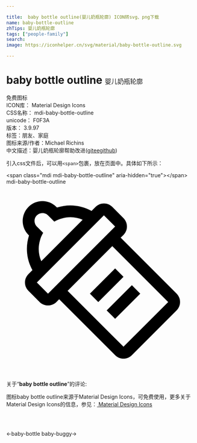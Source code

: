 ```yaml
---

title:  baby bottle outline(婴儿奶瓶轮廓) ICON转svg、png下载
name: baby-bottle-outline
zhTips: 婴儿奶瓶轮廓
tags: ["people-family"]
search: 
image: https://iconhelper.cn/svg/material/baby-bottle-outline.svg

---
```


# baby bottle outline  <small style="font-size: 60%;font-weight: 100">婴儿奶瓶轮廓</small>


<div class="detail-page">
<p>
<span><span class="badge-success badge">免费图标</span> </span>
<br/>
<span>
ICON库：
<span class="badge-secondary badge">Material Design Icons</span> 
</span>
<br/>
<span>
CSS名称：
<span class="badge-secondary badge">mdi-baby-bottle-outline</span> 
</span>
<br/>
<span>
unicode：
<span class="badge-secondary badge">F0F3A</span> 
<copy-btn content='F0F3A' btn-title=""></copy-btn>
<copy-btn :content='String.fromCodePoint(parseInt("F0F3A", 16))' btn-title="复制U"></copy-btn>
</span>
<br/>
<span>
版本：
<span class="badge-secondary badge">3.9.97</span> 
</span><br/><span>标签：<span class="badge-light badge"><router-link to="/tags/people-family.html">朋友、家庭</router-link></span></span>
<br/>
<span>图标来源/作者：<span class="badge-light badge">Michael Richins</span></span> 
<br/>
<span class="zh-detail">中文描述：<span class="badge-primary badge">婴儿奶瓶轮廓</span><span class="help-link"><span>帮助改进</span>(<a href="https://gitee.com/liuwave/icon-helper/edit/master/json/material/baby-bottle-outline.json" target="_blank" rel="noopener noreferrer">gitee</a><a href="https://github.com/liuwave/icon-helper/edit/master/json/material/baby-bottle-outline.json" target="_blank" rel="noopener noreferrer">github</a></span>)</span><br/>
</p>
</div>
<div class="alert alert-dark">
  <i class="mdi mdi-baby-bottle-outline mdi-48px"></i>
  <i class="mdi mdi-baby-bottle-outline mdi-36px"></i>
  <i class="mdi mdi-baby-bottle-outline mdi-24px"></i>
  <i class="mdi mdi-baby-bottle-outline mdi-18px"></i>
</div>
<div>
  <p>引入css文件后，可以用<code>&lt;span&gt;</code>包裹，放在页面中。具体如下所示：    
  </p>
  <div class="alert alert-primary" style="font-size: 14px">
    &lt;span class="mdi mdi-baby-bottle-outline" aria-hidden="true"&gt;&lt;/span&gt;
    <copy-btn content='<span class="mdi mdi-baby-bottle-outline" aria-hidden="true"></span>'></copy-btn>
  </div>
  <div class="alert alert-secondary">
    <i class="mdi mdi-baby-bottle-outline"
    style="font-size: 24px"
    aria-hidden="true"></i> mdi-baby-bottle-outline
    <copy-btn content="mdi-baby-bottle-outline" btn-title="复制图标名称"></copy-btn>
  </div>
</div>
<div id="svg" class="svg-wrap">
<svg xmlns="http://www.w3.org/2000/svg" viewBox="0 0 24 24"><path d="M11.28 2.8L10.78 3.3C9.44 2.55 7.84 2.4 6.41 2.87L6.33 2.8C5.36 1.82 3.77 1.82 2.8 2.8S1.82 5.36 2.8 6.33L2.87 6.41C2.4 7.84 2.55 9.44 3.3 10.78L2.8 11.28C2.21 11.87 2.21 12.81 2.8 13.4L4.21 14.82C4.8 15.4 5.74 15.4 6.33 14.82L6.68 14.46L13.76 21.53C14.34 22.12 15.29 22.12 15.88 21.53L21.53 15.88C22.12 15.29 22.12 14.34 21.53 13.75L14.46 6.68L14.82 6.33C15.4 5.74 15.4 4.8 14.82 4.21L13.4 2.79C12.82 2.21 11.87 2.21 11.28 2.8M4.25 7.05C4.33 6.71 4.47 6.38 4.66 6.07L3.86 5.27C3.75 5.16 3.67 5.04 3.63 4.9C3.5 4.56 3.57 4.14 3.86 3.86S4.56 3.5 4.9 3.63C5.04 3.67 5.16 3.75 5.27 3.86L6.07 4.66C6.38 4.47 6.71 4.33 7.05 4.25C7.91 4 8.83 4.06 9.65 4.42L4.42 9.65C4.06 8.83 4 7.91 4.25 7.05M20.47 14.82L14.82 20.47L7.75 13.4L13.4 7.75L20.47 14.82M13.76 5.27L5.27 13.76L3.86 12.34L12.34 3.86L13.76 5.27M14.82 11.63L11.63 14.82L10.57 13.76L13.76 10.57L14.82 11.63M16.94 13.76L13.76 16.94L12.69 15.88L15.88 12.69L16.94 13.76Z" /></svg>
</div>
<detail full-name='mdi-baby-bottle-outline'></detail>
<div class="icon-detail__container">
<p>关于“<b>baby bottle outline</b>”的评论:</p>
</div>
<Vssue title="关于“baby bottle outline”的评论" />    
<div><p>图标baby bottle outline来源于Material Design Icons，可免费使用，更多关于 Material Design Icons的信息，参见：<a target="_blank" href="https://iconhelper.cn/material.html"> Material Design Icons</a>
</p></div>

<div style="padding:2rem 0 " class="page-nav"><p class="inner"><span class="prev">←<router-link to="/icon/baby-bottle.html">baby-bottle</router-link></span> <span class="next"><router-link to="/icon/baby-buggy.html">baby-buggy</router-link>→</span></p></div>

